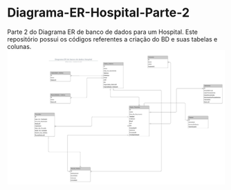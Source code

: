 # Diagrama-ER-Hospital-Parte-2
Parte 2 do Diagrama ER de banco de dados para um Hospital. Este repositório possui os códigos referentes a criação do BD e suas tabelas e colunas.
<img src="https://github.com/WilliamCirino/Diagrama-ER-Hospital-Parte-2/blob/main/Diagrama%20ER%20de%20banco%20de%20dados%20Hospital.jpeg"/>

